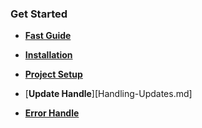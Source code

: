 ### Get Started

- [**Fast Guide**](basic.md)

- [**Installation**](Install-Guide.md)
- [**Project Setup**](Project-Setup.md)
- [**Update Handle**][Handling-Updates.md]
- [**Error Handle**](Error-Handling.md)
